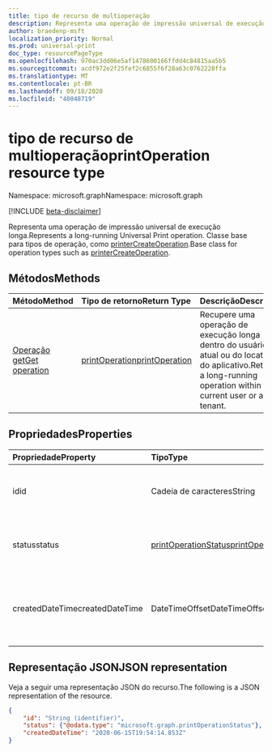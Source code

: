 ```yaml
---
title: tipo de recurso de multioperação
description: Representa uma operação de impressão universal de execução longa. Classe base para tipos de operação, como printerCreateOperation.
author: braedenp-msft
localization_priority: Normal
ms.prod: universal-print
doc_type: resourcePageType
ms.openlocfilehash: 970ac3dd06e5af1478600166ffdd4c84815aa5b5
ms.sourcegitcommit: acdf972e2f25fef2c6855f6f28a63c0762228ffa
ms.translationtype: MT
ms.contentlocale: pt-BR
ms.lasthandoff: 09/18/2020
ms.locfileid: "48048719"
---
```

# <a name="printoperation-resource-type"></a><span data-ttu-id="03029-104">tipo de recurso de multioperação</span><span class="sxs-lookup"><span data-stu-id="03029-104">printOperation resource type</span></span>

<span data-ttu-id="03029-105">Namespace: microsoft.graph</span><span class="sxs-lookup"><span data-stu-id="03029-105">Namespace: microsoft.graph</span></span>

[!INCLUDE [beta-disclaimer](../../includes/beta-disclaimer.md)]

<span data-ttu-id="03029-106">Representa uma operação de impressão universal de execução longa.</span><span class="sxs-lookup"><span data-stu-id="03029-106">Represents a long-running Universal Print operation.</span></span> <span data-ttu-id="03029-107">Classe base para tipos de operação, como [printerCreateOperation](printercreateoperation.md).</span><span class="sxs-lookup"><span data-stu-id="03029-107">Base class for operation types such as [printerCreateOperation](printercreateoperation.md).</span></span>

## <a name="methods"></a><span data-ttu-id="03029-108">Métodos</span><span class="sxs-lookup"><span data-stu-id="03029-108">Methods</span></span>

| <span data-ttu-id="03029-109">Método</span><span class="sxs-lookup"><span data-stu-id="03029-109">Method</span></span>       | <span data-ttu-id="03029-110">Tipo de retorno</span><span class="sxs-lookup"><span data-stu-id="03029-110">Return Type</span></span> | <span data-ttu-id="03029-111">Descrição</span><span class="sxs-lookup"><span data-stu-id="03029-111">Description</span></span> |
|:-------------|:------------|:------------|
| [<span data-ttu-id="03029-112">Operação get</span><span class="sxs-lookup"><span data-stu-id="03029-112">Get operation</span></span>](../api/printoperation-get.md) | [<span data-ttu-id="03029-113">printOperation</span><span class="sxs-lookup"><span data-stu-id="03029-113">printOperation</span></span>](printoperation.md) | <span data-ttu-id="03029-114">Recupere uma operação de execução longa dentro do usuário atual ou do locatário do aplicativo.</span><span class="sxs-lookup"><span data-stu-id="03029-114">Retrieve a long-running operation within current user or app's tenant.</span></span> |

## <a name="properties"></a><span data-ttu-id="03029-115">Propriedades</span><span class="sxs-lookup"><span data-stu-id="03029-115">Properties</span></span>
| <span data-ttu-id="03029-116">Propriedade</span><span class="sxs-lookup"><span data-stu-id="03029-116">Property</span></span>     | <span data-ttu-id="03029-117">Tipo</span><span class="sxs-lookup"><span data-stu-id="03029-117">Type</span></span>        | <span data-ttu-id="03029-118">Descrição</span><span class="sxs-lookup"><span data-stu-id="03029-118">Description</span></span> |
|:-------------|:------------|:------------|
|<span data-ttu-id="03029-119">id</span><span class="sxs-lookup"><span data-stu-id="03029-119">id</span></span>|<span data-ttu-id="03029-120">Cadeia de caracteres</span><span class="sxs-lookup"><span data-stu-id="03029-120">String</span></span>|<span data-ttu-id="03029-121">O identificador da operação.</span><span class="sxs-lookup"><span data-stu-id="03029-121">The operation's identifier.</span></span> <span data-ttu-id="03029-122">Somente leitura.</span><span class="sxs-lookup"><span data-stu-id="03029-122">Read-only.</span></span>|
|<span data-ttu-id="03029-123">status</span><span class="sxs-lookup"><span data-stu-id="03029-123">status</span></span>|[<span data-ttu-id="03029-124">printOperationStatus</span><span class="sxs-lookup"><span data-stu-id="03029-124">printOperationStatus</span></span>](printoperationstatus.md)|<span data-ttu-id="03029-125">O status da operação.</span><span class="sxs-lookup"><span data-stu-id="03029-125">The status of the operation.</span></span> <span data-ttu-id="03029-126">Somente leitura.</span><span class="sxs-lookup"><span data-stu-id="03029-126">Read-only.</span></span>|
|<span data-ttu-id="03029-127">createdDateTime</span><span class="sxs-lookup"><span data-stu-id="03029-127">createdDateTime</span></span>|<span data-ttu-id="03029-128">DateTimeOffset</span><span class="sxs-lookup"><span data-stu-id="03029-128">DateTimeOffset</span></span>|<span data-ttu-id="03029-129">O DateTimeOffset quando a operação foi criada.</span><span class="sxs-lookup"><span data-stu-id="03029-129">The DateTimeOffset when the operation was created.</span></span> <span data-ttu-id="03029-130">Somente leitura.</span><span class="sxs-lookup"><span data-stu-id="03029-130">Read-only.</span></span>|

## <a name="json-representation"></a><span data-ttu-id="03029-131">Representação JSON</span><span class="sxs-lookup"><span data-stu-id="03029-131">JSON representation</span></span>

<span data-ttu-id="03029-132">Veja a seguir uma representação JSON do recurso.</span><span class="sxs-lookup"><span data-stu-id="03029-132">The following is a JSON representation of the resource.</span></span>

<!-- {
  "blockType": "resource",
  "optionalProperties": [

  ],
  "@odata.type": "microsoft.graph.printOperation",
  "keyProperty": "id",
  "baseType":"microsoft.graph.entity"
}-->

```json
{
    "id": "String (identifier)",
    "status": {"@odata.type": "microsoft.graph.printOperationStatus"},
    "createdDateTime": "2020-06-15T19:54:14.853Z"
}
```

<!-- uuid: 8fcb5dbc-d5aa-4681-8e31-b001d5168d79
2015-10-25 14:57:30 UTC -->
<!-- {
  "type": "#page.annotation",
  "description": "printOperation resource",
  "keywords": "",
  "section": "documentation",
  "tocPath": ""
}-->


